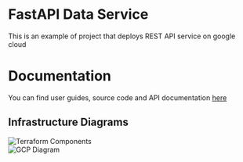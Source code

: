 # FastAPI Data Service  
This is an example of project that deploys REST API service on google cloud  

# Documentation
You can find user guides, source code and API documentation [here](https://ychernushenko.github.io/fastapi-data-service/index.html)  

## Infrastructure Diagrams

![Terraform Components](https://ychernushenko.github.io/fastapi-data-service/docs/terraform-diagram.png)  
![GCP Diagram](https://ychernushenko.github.io/fastapi-data-service/docs/gcp-diagram-1.png)
